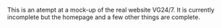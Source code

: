This is an atempt at a mock-up of the real website VG24/7. It is currently incomplete but the homepage and a few other things are complete.